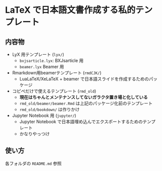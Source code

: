 # LaTeX で日本語文書作成する私的テンプレート

## 内容物
* LyX 用テンプレート (`lyx/`)
	+ `bxjsarticle.lyx`: BXJsarticle 用
	+ `beamer.lyx` Beamer 用
* Rmarkdown用beamerテンプレート (`rmdCJK/`)
	+ LuaLaTeX/XeLaTeX + beamer で日本語スライドを作成するためのパッケージ
* コピペだけで使えるテンプレート (`rmd_old`)
	+ **現在はちゃんとメンテナンスしてないガラクタ置き場と化している**
	+ `rmd_old/beamer/beamer.Rmd` は上記のパッケージ化前のテンプレート
	+ `rmd_old/bookdown/` は作りかけ
* Jupyter Notebook 用 (`jupyter/`)
	+ Jupyter Notebook で日本語埋め込んでエクスポートするためのテンプレート
	+ かなりやっつけ

## 使い方
各フォルダの `README.md` 参照
